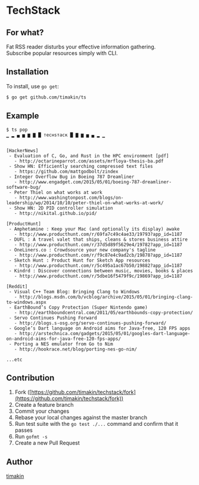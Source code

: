 TechStack
============

## For what?
Fat RSS reader disturbs your effective information gathering.</br>Subscribe popular resources simply with CLI.

## Installation

To install, use `go get`:

```bash
$ go get github.com/timakin/ts
```

## Example
```
$ ts pop
▁ ▂ ▄ ▅ ▆ ▇ █ тecнѕтacĸ █ ▇ ▆ ▅ ▄ ▂ ▁


[HackerNews]
 - Evaluation of C, Go, and Rust in the HPC environment [pdf]
   - http://octarineparrot.com/assets/mrfloya-thesis-ba.pdf
 - Show HN: Efficiently searching compressed text files
   - https://github.com/mattgodbolt/zindex
 - Integer Overflow Bug in Boeing 787 Dreamliner
   - http://www.engadget.com/2015/05/01/boeing-787-dreamliner-software-bug/
 - Peter Thiel on what works at work
   - http://www.washingtonpost.com/blogs/on-leadership/wp/2014/10/10/peter-thiel-on-what-works-at-work/
 - Show HN: 2D PID controller simulation
   - http://nikital.github.io/pid/

[ProductHunt]
 - Amphetamine : Keep your Mac (and optionally its display) awake
   - http://www.producthunt.com/r/69fa7c49c4ae33/19793?app_id=1187
 - DUFL : A travel valet that ships, cleans & stores business attire
   - http://www.producthunt.com/r/37d5d89f5629e4/19782?app_id=1187
 - OneLiners.co : Crowdsource your new company's tagline
   - http://www.producthunt.com/r/f9c87e4c9ad2cb/19878?app_id=1187
 - Sketch Hunt : Product Hunt for Sketch App resources
   - http://www.producthunt.com/r/5c495a1ac67b50/19882?app_id=1187
 - Kindrd : Discover connections between music, movies, books & places
   - http://www.producthunt.com/r/5dbe16f5479f9c/19869?app_id=1187

[Reddit]
 - Visual C++ Team Blog: Bringing Clang to Windows
   - http://blogs.msdn.com/b/vcblog/archive/2015/05/01/bringing-clang-to-windows.aspx
 - EarthBound’s Copy Protection (Super Nintendo game)
   - http://earthboundcentral.com/2011/05/earthbounds-copy-protection/
 - Servo Continues Pushing Forward
   - http://blogs.s-osg.org/servo-continues-pushing-forward/
 - Google’s Dart language on Android aims for Java-free, 120 FPS apps
   - http://arstechnica.com/gadgets/2015/05/01/googles-dart-language-on-android-aims-for-java-free-120-fps-apps/
 - Porting a NES emulator from Go to Nim
   - http://hookrace.net/blog/porting-nes-go-nim/

...etc
```

## Contribution

1. Fork ([https://github.com/timakin/techstack/fork](https://github.com/timakin/techstack/fork))
1. Create a feature branch
1. Commit your changes
1. Rebase your local changes against the master branch
1. Run test suite with the `go test ./...` command and confirm that it passes
1. Run `gofmt -s`
1. Create a new Pull Request

## Author

[timakin](https://github.com/timakin)

